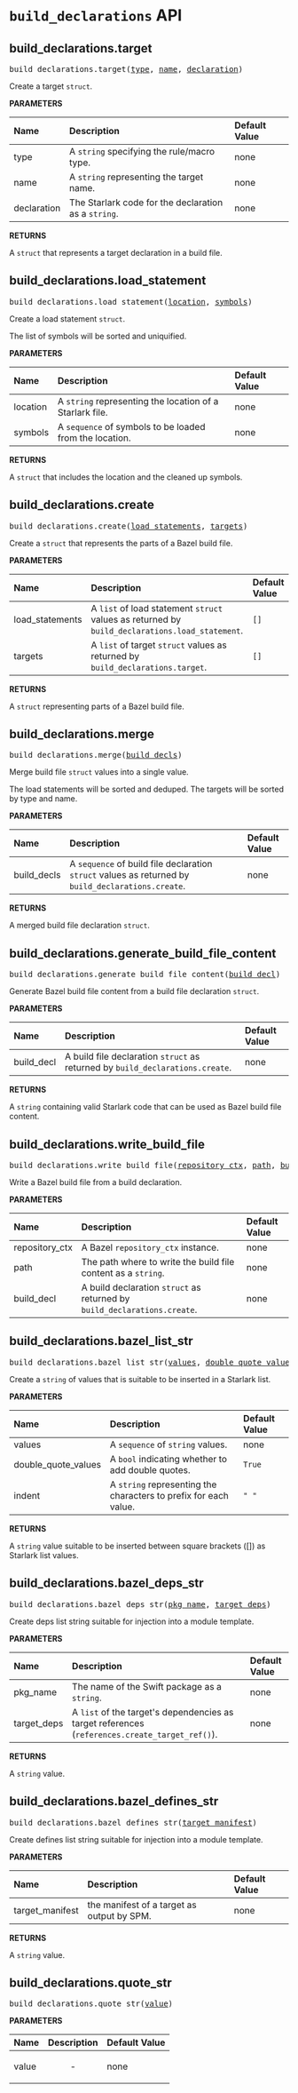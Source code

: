 <!-- Generated with Stardoc, Do Not Edit! -->
# `build_declarations` API


<a id="#build_declarations.target"></a>

## build_declarations.target

<pre>
build_declarations.target(<a href="#build_declarations.target-type">type</a>, <a href="#build_declarations.target-name">name</a>, <a href="#build_declarations.target-declaration">declaration</a>)
</pre>

Create a target `struct`.

**PARAMETERS**


| Name  | Description | Default Value |
| :------------- | :------------- | :------------- |
| <a id="build_declarations.target-type"></a>type |  A <code>string</code> specifying the rule/macro type.   |  none |
| <a id="build_declarations.target-name"></a>name |  A <code>string</code> representing the target name.   |  none |
| <a id="build_declarations.target-declaration"></a>declaration |  The Starlark code for the declaration as a <code>string</code>.   |  none |

**RETURNS**

A `struct` that represents a target declaration in a build file.


<a id="#build_declarations.load_statement"></a>

## build_declarations.load_statement

<pre>
build_declarations.load_statement(<a href="#build_declarations.load_statement-location">location</a>, <a href="#build_declarations.load_statement-symbols">symbols</a>)
</pre>

Create a load statement `struct`.

The list of symbols will be sorted and uniquified.


**PARAMETERS**


| Name  | Description | Default Value |
| :------------- | :------------- | :------------- |
| <a id="build_declarations.load_statement-location"></a>location |  A <code>string</code> representing the location of a Starlark file.   |  none |
| <a id="build_declarations.load_statement-symbols"></a>symbols |  A <code>sequence</code> of symbols to be loaded from the location.   |  none |

**RETURNS**

A `struct` that includes the location and the cleaned up symbols.


<a id="#build_declarations.create"></a>

## build_declarations.create

<pre>
build_declarations.create(<a href="#build_declarations.create-load_statements">load_statements</a>, <a href="#build_declarations.create-targets">targets</a>)
</pre>

Create a `struct` that represents the parts of a Bazel build file.

**PARAMETERS**


| Name  | Description | Default Value |
| :------------- | :------------- | :------------- |
| <a id="build_declarations.create-load_statements"></a>load_statements |  A <code>list</code> of load statement <code>struct</code> values as returned by <code>build_declarations.load_statement</code>.   |  <code>[]</code> |
| <a id="build_declarations.create-targets"></a>targets |  A <code>list</code> of target <code>struct</code> values as returned by <code>build_declarations.target</code>.   |  <code>[]</code> |

**RETURNS**

A `struct` representing parts of a Bazel  build file.


<a id="#build_declarations.merge"></a>

## build_declarations.merge

<pre>
build_declarations.merge(<a href="#build_declarations.merge-build_decls">build_decls</a>)
</pre>

Merge build file `struct` values into a single value.

The load statements will be sorted and deduped. The targets will be sorted
by type and name.


**PARAMETERS**


| Name  | Description | Default Value |
| :------------- | :------------- | :------------- |
| <a id="build_declarations.merge-build_decls"></a>build_decls |  A <code>sequence</code> of build file declaration <code>struct</code> values as returned by <code>build_declarations.create</code>.   |  none |

**RETURNS**

A merged build file declaration `struct`.


<a id="#build_declarations.generate_build_file_content"></a>

## build_declarations.generate_build_file_content

<pre>
build_declarations.generate_build_file_content(<a href="#build_declarations.generate_build_file_content-build_decl">build_decl</a>)
</pre>

Generate Bazel build file content from a build file declaration `struct`.

**PARAMETERS**


| Name  | Description | Default Value |
| :------------- | :------------- | :------------- |
| <a id="build_declarations.generate_build_file_content-build_decl"></a>build_decl |  A build file declaration <code>struct</code> as returned by <code>build_declarations.create</code>.   |  none |

**RETURNS**

A `string` containing valid Starlark code that can be used as Bazel
  build file content.


<a id="#build_declarations.write_build_file"></a>

## build_declarations.write_build_file

<pre>
build_declarations.write_build_file(<a href="#build_declarations.write_build_file-repository_ctx">repository_ctx</a>, <a href="#build_declarations.write_build_file-path">path</a>, <a href="#build_declarations.write_build_file-build_decl">build_decl</a>)
</pre>

Write a Bazel build file from a build declaration.

**PARAMETERS**


| Name  | Description | Default Value |
| :------------- | :------------- | :------------- |
| <a id="build_declarations.write_build_file-repository_ctx"></a>repository_ctx |  A Bazel <code>repository_ctx</code> instance.   |  none |
| <a id="build_declarations.write_build_file-path"></a>path |  The path where to write the build file content as a <code>string</code>.   |  none |
| <a id="build_declarations.write_build_file-build_decl"></a>build_decl |  A build declaration <code>struct</code> as returned by <code>build_declarations.create</code>.   |  none |


<a id="#build_declarations.bazel_list_str"></a>

## build_declarations.bazel_list_str

<pre>
build_declarations.bazel_list_str(<a href="#build_declarations.bazel_list_str-values">values</a>, <a href="#build_declarations.bazel_list_str-double_quote_values">double_quote_values</a>, <a href="#build_declarations.bazel_list_str-indent">indent</a>)
</pre>

Create a `string` of values that is suitable to be inserted in a Starlark list.

**PARAMETERS**


| Name  | Description | Default Value |
| :------------- | :------------- | :------------- |
| <a id="build_declarations.bazel_list_str-values"></a>values |  A <code>sequence</code> of <code>string</code> values.   |  none |
| <a id="build_declarations.bazel_list_str-double_quote_values"></a>double_quote_values |  A <code>bool</code> indicating whether to add double quotes.   |  <code>True</code> |
| <a id="build_declarations.bazel_list_str-indent"></a>indent |  A <code>string</code> representing the characters to prefix for each value.   |  <code>"        "</code> |

**RETURNS**

A `string` value suitable to be inserted between square brackets ([])
  as Starlark list values.


<a id="#build_declarations.bazel_deps_str"></a>

## build_declarations.bazel_deps_str

<pre>
build_declarations.bazel_deps_str(<a href="#build_declarations.bazel_deps_str-pkg_name">pkg_name</a>, <a href="#build_declarations.bazel_deps_str-target_deps">target_deps</a>)
</pre>

Create deps list string suitable for injection into a module template.

**PARAMETERS**


| Name  | Description | Default Value |
| :------------- | :------------- | :------------- |
| <a id="build_declarations.bazel_deps_str-pkg_name"></a>pkg_name |  The name of the Swift package as a <code>string</code>.   |  none |
| <a id="build_declarations.bazel_deps_str-target_deps"></a>target_deps |  A <code>list</code> of the target's dependencies as target references (<code>references.create_target_ref()</code>).   |  none |

**RETURNS**

A `string` value.


<a id="#build_declarations.bazel_defines_str"></a>

## build_declarations.bazel_defines_str

<pre>
build_declarations.bazel_defines_str(<a href="#build_declarations.bazel_defines_str-target_manifest">target_manifest</a>)
</pre>

Create defines list string suitable for injection into a module template.

**PARAMETERS**


| Name  | Description | Default Value |
| :------------- | :------------- | :------------- |
| <a id="build_declarations.bazel_defines_str-target_manifest"></a>target_manifest |  the manifest of a target as output by SPM.   |  none |

**RETURNS**

A `string` value.


<a id="#build_declarations.quote_str"></a>

## build_declarations.quote_str

<pre>
build_declarations.quote_str(<a href="#build_declarations.quote_str-value">value</a>)
</pre>



**PARAMETERS**


| Name  | Description | Default Value |
| :------------- | :------------- | :------------- |
| <a id="build_declarations.quote_str-value"></a>value |  <p align="center"> - </p>   |  none |



